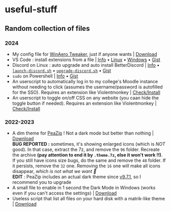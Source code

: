 # useful-stuff
## Random collection of files

### 2024

- My config file for [WinAero Tweaker](https://winaero.com/winaero-tweaker/), just if anyone wants | [Download](https://github.com/EDM115/useful-stuff/raw/main/scripts/	)
- VS Code : install extensions from a file | [Info](https://github.com/EDM115/useful-stuff/blob/main/scripts/VS%20Code%20-%20install%20extensions%20from%20a%20file.md) • [Linux](https://github.com/EDM115/useful-stuff/raw/main/scripts/vs-code-install-extensions.sh) • [Windows](https://github.com/EDM115/useful-stuff/raw/main/scripts/vs-code-install-extensions.bat) • [Gist](https://gist.github.com/EDM115/7f90913892cf5dd0e5141316ea37b261)
- Discord on Linux : auto upgrade and auto install BetterDiscord | [Info](https://github.com/EDM115/useful-stuff/blob/main/scripts/Discord%20on%20Linux%20-%20auto%20upgrade%20and%20auto%20install%20BetterDiscord.md) • [`launch-discord.sh`](https://github.com/EDM115/useful-stuff/raw/main/scripts/launch-discord.sh) • [`upgrade-discord.sh`](https://github.com/EDM115/useful-stuff/raw/main/scripts/upgrade-discord.sh) • [Gist](https://gist.github.com/EDM115/5b6918c4433de7038588c78d602f7de5)
- `sudo` on Powershell | [Info](https://github.com/EDM115/useful-stuff/blob/main/scripts/sudo%20on%20PowerShell.md) • [Gist](https://gist.github.com/EDM115/daff204ae4bb19f0a90291d036e433ed)
- An userscript to automatically log in to my college's Moodle instance without needing to click (assumes the username/password is autofilled for the SSO). Requires an extension like Violentmonkey | [Check/Install](https://raw.githubusercontent.com/EDM115/useful-stuff/refs/heads/main/scripts/Moodle_UBS_auto_login.user.js)
- An userscript to toggle on/off CSS on any website (you caan hide the toggle button if needed). Requires an extension like Violentmonkey | [Check/Install](https://raw.githubusercontent.com/EDM115/useful-stuff/refs/heads/main/scripts/No_CSS.user.js)

### 2022-2023

- A dim theme for [PeaZip](https://github.com/peazip/PeaZip) ! Not a dark mode but better than nothing | [Download](https://github.com/EDM115/useful-stuff/raw/main/themes/Dim_Theme_v2.theme.7z)  
**BUG REPORTED :** sometimes, it's showing enlarged icons (which is *NOT* good). In that case, extract the 7z, and remove the `96` folder. Recreate the archive **(pay attention to end it by `.theme.7z`, else it won't work !!)**. If you still have icons size bugs, do the same and remove the `48` folder. If it persists, remove the `32` one. Removing the `16` one will make all icons disappear, *which is not what we want 🥲*  
**EDIT** : PeaZip includes an actual dark theme since [v9.7.1](https://github.com/peazip/PeaZip/releases/tag/9.7.1), so I recommend you to upgrade
- A small file to enable in 1 second the Dark Mode in Windows (works even if you can't access the settings) | [Download](https://github.com/EDM115/useful-stuff/raw/main/themes/darkmode.reg)
- Useless script that list all files on your hard disk with a matrik-like theme | [Download](https://github.com/EDM115/useful-stuff/raw/main/scripts/matrix.bat)
